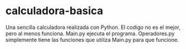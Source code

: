 # calculadora-basica

Una sencilla calculadora realizada con Python. El codigo no es el mejor, pero al menos funciona.
Main.py ejecuta el programa. Operadores.py simplemente tiene las funciones que utiliza Main.py para que funcione.

